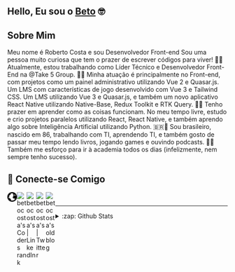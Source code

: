## Hello, Eu sou o [Beto](https://betocostadev.github.io/) 🤓

## Sobre Mim

Meu nome é Roberto Costa e sou Desenvolvedor Front-end
Sou uma pessoa muito curiosa que tem o prazer de escrever códigos para viver!
👨‍💻 Atualmente, estou trabalhando como Líder Técnico e Desenvolvedor Front-End na @Take 5 Group.
👨‍🏭️ Minha atuação é principalmente no Front-end, com projetos como um painel administrativo utilizando Vue 2 e Quasar.js. Um LMS com características de jogo desenvolvido com Vue 3 e Tailwind CSS. Um LMS utilizando Vue 3 e Quasar.js, e também um novo aplicativo React Native utilizando Native-Base, Redux Toolkit e RTK Query.
👨‍🎓️ Tenho prazer em aprender como as coisas funcionam. No meu tempo livre, estudo e crio projetos paralelos utilizando React, React Native, e também aprendo algo sobre Inteligência Artificial utilizando Python.
🇧🇷👾️ Sou brasileiro, nascido em 86, trabalhando com TI, aprendendo TI, e também gosto de passar meu tempo lendo livros, jogando games e ouvindo podcasts.
🏋‍♂️️ Também me esforço para ir à academia todos os dias (infelizmente, nem sempre tenho sucesso).

## 🔗 Conecte-se Comigo

[<img align="left" alt="betocosta's porftolio website" width="22px" src="https://raw.githubusercontent.com/iconic/open-iconic/master/svg/globe.svg" />](https://betocostadev.github.io/)
[<img align="left" alt="betocosta's Coders rank" width="22px" src="https://simpleicons.org/icons/codersrank.svg" />](https://profile.codersrank.io/user/betocostadev)
[<img align="left" alt="betocosta's | LinkedIn" width="22px" src="https://cdn.jsdelivr.net/npm/simple-icons@v3/icons/linkedin.svg" />](https://www.linkedin.com/in/robertomcosta/)
[<img align="left" alt="betocosta's | Twitter" width="22px" src="https://cdn.jsdelivr.net/npm/simple-icons@v3/icons/twitter.svg" />](https://twitter.com/Betifler)
[<img align="left" alt="betocosta's old blog" width="22px" src="https://simpleicons.org/icons/gatsby.svg" />](https://betoblog.netlify.app/)

<br />

---

<details>
  <summary>:zap: Github Stats</summary>

[![Anurag's GitHub stats](https://github-readme-stats.vercel.app/api?username=betocostadev)](https://github.com/anuraghazra/github-readme-stats)
<br />
[![Top Langs](https://github-readme-stats.avieira.vercel.app/api/top-langs/?username=betocostadev&layout=compact)](https://github.com/anuraghazra/github-readme-stats)

</details>
